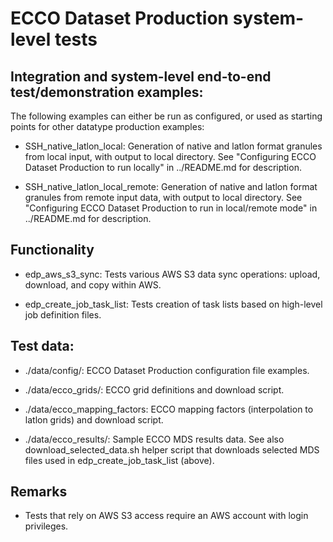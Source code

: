 
# ECCO Dataset Production system-level tests

## Integration and system-level end-to-end test/demonstration examples:

The following examples can either be run as configured, or used as
starting points for other datatype production examples:

- SSH\_native\_latlon\_local: Generation of native and latlon format
  granules from local input, with output to local directory. See
  "Configuring ECCO Dataset Production to run locally" in ../README.md
  for description.

- SSH\_native\_latlon\_local\_remote: Generation of native and latlon
  format granules from remote input data, with output to local
  directory.  See "Configuring ECCO Dataset Production to run in
  local/remote mode" in ../README.md for description.

## Functionality

- edp\_aws\_s3\_sync: Tests various AWS S3 data sync operations:
  upload, download, and copy within AWS.

- edp\_create\_job\_task\_list: Tests creation of task lists based on
  high-level job definition files.

## Test data:

- ./data/config/: ECCO Dataset Production configuration file examples.

- ./data/ecco_grids/: ECCO grid definitions and download script.

- ./data/ecco\_mapping\_factors: ECCO mapping factors (interpolation
  to latlon grids) and download script.

- ./data/ecco\_results/: Sample ECCO MDS results data.  See also
  download\_selected\_data.sh helper script that downloads selected
  MDS files used in edp\_create\_job\_task\_list (above).

## Remarks

- Tests that rely on AWS S3 access require an AWS account with login
  privileges.

